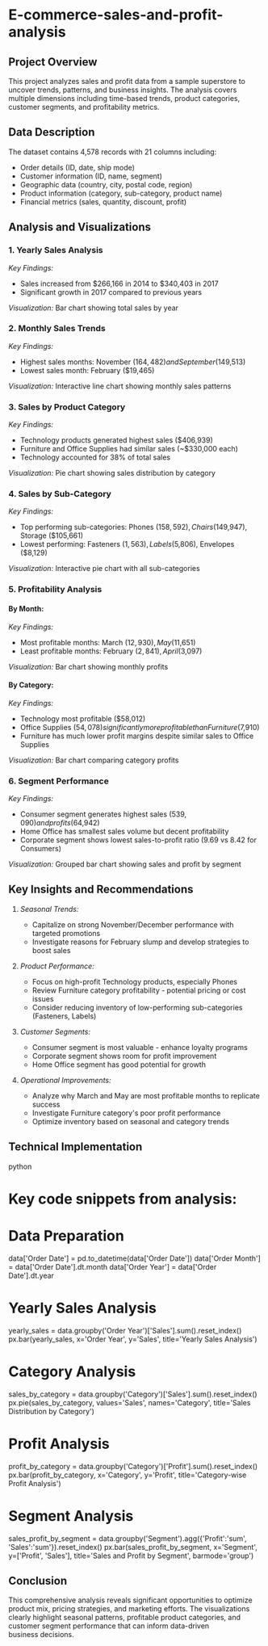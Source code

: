 # E-commerce-sales-and-profit-analysis
## Project Overview
This project analyzes sales and profit data from a sample superstore to uncover trends, patterns, and business insights. The analysis covers multiple dimensions including time-based trends, product categories, customer segments, and profitability metrics.

## Data Description
The dataset contains 4,578 records with 21 columns including:
- Order details (ID, date, ship mode)
- Customer information (ID, name, segment)
- Geographic data (country, city, postal code, region)
- Product information (category, sub-category, product name)
- Financial metrics (sales, quantity, discount, profit)

## Analysis and Visualizations

### 1. Yearly Sales Analysis
*Key Findings:*
- Sales increased from $266,166 in 2014 to $340,403 in 2017
- Significant growth in 2017 compared to previous years

*Visualization:* Bar chart showing total sales by year

### 2. Monthly Sales Trends
*Key Findings:*
- Highest sales months: November ($164,482) and September ($149,513)
- Lowest sales month: February ($19,465)

*Visualization:* Interactive line chart showing monthly sales patterns

### 3. Sales by Product Category
*Key Findings:*
- Technology products generated highest sales ($406,939)
- Furniture and Office Supplies had similar sales (~$330,000 each)
- Technology accounted for 38% of total sales

*Visualization:* Pie chart showing sales distribution by category

### 4. Sales by Sub-Category
*Key Findings:*
- Top performing sub-categories: Phones ($158,592), Chairs ($149,947), Storage ($105,661)
- Lowest performing: Fasteners ($1,563), Labels ($5,806), Envelopes ($8,129)

*Visualization:* Interactive pie chart with all sub-categories

### 5. Profitability Analysis
#### By Month:
*Key Findings:*
- Most profitable months: March ($12,930), May ($11,651)
- Least profitable months: February ($2,841), April ($3,097)

*Visualization:* Bar chart showing monthly profits

#### By Category:
*Key Findings:*
- Technology most profitable ($58,012)
- Office Supplies ($54,078) significantly more profitable than Furniture ($7,910)
- Furniture has much lower profit margins despite similar sales to Office Supplies

*Visualization:* Bar chart comparing category profits

### 6. Segment Performance
*Key Findings:*
- Consumer segment generates highest sales ($539,090) and profits ($64,942)
- Home Office has smallest sales volume but decent profitability
- Corporate segment shows lowest sales-to-profit ratio (9.69 vs 8.42 for Consumers)

*Visualization:* Grouped bar chart showing sales and profit by segment

## Key Insights and Recommendations

1. *Seasonal Trends:*
   - Capitalize on strong November/December performance with targeted promotions
   - Investigate reasons for February slump and develop strategies to boost sales

2. *Product Performance:*
   - Focus on high-profit Technology products, especially Phones
   - Review Furniture category profitability - potential pricing or cost issues
   - Consider reducing inventory of low-performing sub-categories (Fasteners, Labels)

3. *Customer Segments:*
   - Consumer segment is most valuable - enhance loyalty programs
   - Corporate segment shows room for profit improvement
   - Home Office segment has good potential for growth

4. *Operational Improvements:*
   - Analyze why March and May are most profitable months to replicate success
   - Investigate Furniture category's poor profit performance
   - Optimize inventory based on seasonal and category trends

## Technical Implementation

python
# Key code snippets from analysis:

# Data Preparation
data['Order Date'] = pd.to_datetime(data['Order Date'])
data['Order Month'] = data['Order Date'].dt.month
data['Order Year'] = data['Order Date'].dt.year

# Yearly Sales Analysis
yearly_sales = data.groupby('Order Year')['Sales'].sum().reset_index()
px.bar(yearly_sales, x='Order Year', y='Sales', title='Yearly Sales Analysis')

# Category Analysis
sales_by_category = data.groupby('Category')['Sales'].sum().reset_index()
px.pie(sales_by_category, values='Sales', names='Category', 
       title='Sales Distribution by Category')

# Profit Analysis
profit_by_category = data.groupby('Category')['Profit'].sum().reset_index()
px.bar(profit_by_category, x='Category', y='Profit', 
       title='Category-wise Profit Analysis')

# Segment Analysis
sales_profit_by_segment = data.groupby('Segment').agg({'Profit':'sum', 'Sales':'sum'}).reset_index()
px.bar(sales_profit_by_segment, x='Segment', y=['Profit', 'Sales'],
       title='Sales and Profit by Segment', barmode='group')


## Conclusion
This comprehensive analysis reveals significant opportunities to optimize product mix, pricing strategies, and marketing efforts. The visualizations clearly highlight seasonal patterns, profitable product categories, and customer segment performance that can inform data-driven business decisions.
